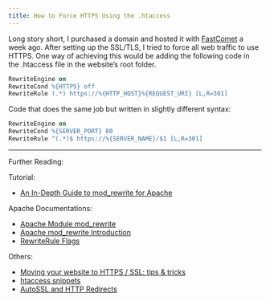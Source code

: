 ```yaml
---
title: How to Force HTTPS Using the .htaccess
---
```


Long story short, I purchased a domain and hosted it with [FastComet](https://www.fastcomet.com/) a week ago. After setting up the SSL/TLS, I tried to force all web traffic to use HTTPS. One way of achieving this would be adding the following code in the .htaccess file in the website’s root folder.

```apache
RewriteEngine on
RewriteCond %{HTTPS} off
RewriteRule (.*) https://%{HTTP_HOST}%{REQUEST_URI} [L,R=301]
```

Code that does the same job but written in slightly different syntax:

```apache
RewriteEngine on 
RewriteCond %{SERVER_PORT} 80 
RewriteRule ^(.*)$ https://%{SERVER_NAME}/$1 [L,R=301]
```

---

Further Reading:

Tutorial:
- [An In-Depth Guide to mod_rewrite for Apache](https://code.tutsplus.com/tutorials/an-in-depth-guide-to-mod_rewrite-for-apache--net-6708)

Apache Documentations:
- [Apache Module mod_rewrite](https://httpd.apache.org/docs/current/mod/mod_rewrite.html)
- [Apache mod_rewrite Introduction](https://httpd.apache.org/docs/current/rewrite/intro.html)
- [RewriteRule Flags](https://httpd.apache.org/docs/current/rewrite/flags.html)

Others:
- [Moving your website to HTTPS / SSL: tips & tricks](https://yoast.com/moving-your-website-to-https-ssl-tips-tricks/)
- [htaccess snippets](https://css-tricks.com/snippets/htaccess/)
- [AutoSSL and HTTP Redirects](https://forums.cpanel.net/threads/autossl-and-http-redirects.567801/)

